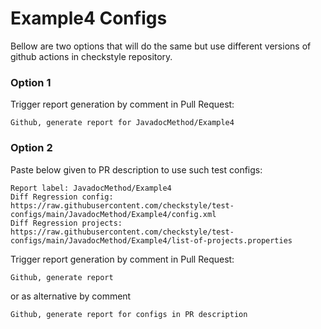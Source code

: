 # Example4 Configs

Bellow are two options that will do the same but use different versions
of github actions in checkstyle repository.


### Option 1
Trigger report generation by comment in Pull Request:
```
Github, generate report for JavadocMethod/Example4
```

### Option 2

Paste below given to PR description to use such test configs:
```
Report label: JavadocMethod/Example4
Diff Regression config: https://raw.githubusercontent.com/checkstyle/test-configs/main/JavadocMethod/Example4/config.xml
Diff Regression projects: https://raw.githubusercontent.com/checkstyle/test-configs/main/JavadocMethod/Example4/list-of-projects.properties
```

Trigger report generation by comment in Pull Request:
```
Github, generate report
```
or as alternative by comment
```
Github, generate report for configs in PR description
```

